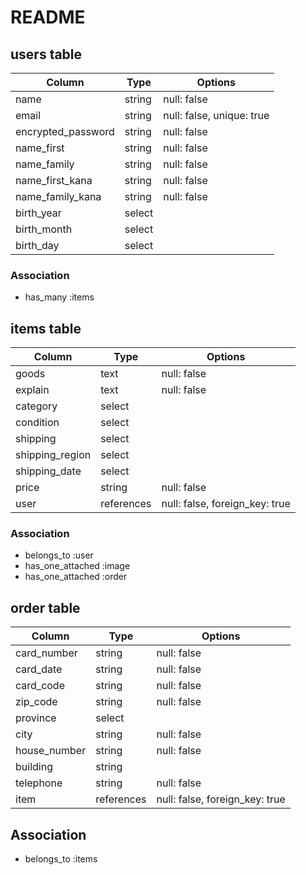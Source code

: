 # README

## users table

| Column             | Type   | Options                   |
| ------------------ | ------ | ------------------------- |
| name               | string | null: false               |
| email              | string | null: false, unique: true |
| encrypted_password | string | null: false               |
| name_first         | string | null: false               |
| name_family        | string | null: false               |
| name_first_kana    | string | null: false               |
| name_family_kana   | string | null: false               |
| birth_year         | select |                           |
| birth_month        | select |                           |
| birth_day          | select |                           |

### Association
- has_many :items


## items table

| Column             | Type       | Options                        |
| ------------------ | ---------- | ------------------------------ |
| goods              | text       | null: false                    |
| explain            | text       | null: false                    |
| category           | select     |                                |
| condition          | select     |                                |
| shipping           | select     |                                |
| shipping_region    | select     |                                |
| shipping_date      | select     |                                |
| price              | string     | null: false                    |
| user               | references | null: false, foreign_key: true |

### Association
- belongs_to :user
- has_one_attached :image
- has_one_attached :order


## order table

| Column             | Type       | Options                        |
| ------------------ | ---------- | ------------------------------ |
| card_number        | string     | null: false                    |
| card_date          | string     | null: false                    |
| card_code          | string     | null: false                    |
| zip_code           | string     | null: false                    |
| province           | select     |                                |
| city               | string     | null: false                    |
| house_number       | string     | null: false                    |
| building           | string     |                                |
| telephone          | string     | null: false                    |
| item               | references | null: false, foreign_key: true |

## Association
- belongs_to :items